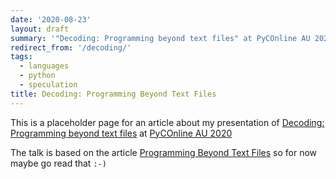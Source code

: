 ```yaml
---
date: '2020-08-23'
layout: draft
summary: '"Decoding: Programming beyond text files" at PyCOnline AU 2020'
redirect_from: '/decoding/'
tags:
  - languages
  - python
  - speculation
title: Decoding: Programming Beyond Text Files
---
```


This is a placeholder page for an article about my presentation of 
[Decoding: Programming beyond text files](https://2020.pycon.org.au/program/lyrjgy/)
at [PyCOnline AU 2020](https://2020.pycon.org.au/)

The talk is based on the article
[Programming Beyond Text Files](/art/programming-beyond-text-files)
so for now maybe go read that `:-)`
